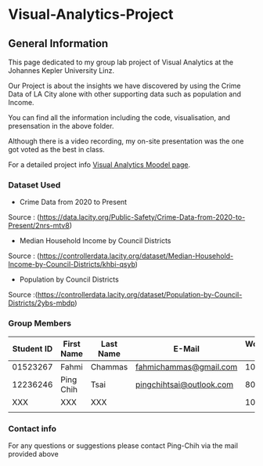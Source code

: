 # Visual-Analytics-Project

## General Information

This page dedicated to my group lab project of Visual Analytics at the Johannes Kepler University Linz.

Our Project is about the insights we have discovered by using the Crime Data of LA City alone with other supporting data such as population and Income. 

You can find all the information including the code, visualisation, and presensation in the above folder.

Although there is a video recording, my on-site presentation was the one got voted as the best in class.

For a detailed project info  [Visual Analytics Moodel page](https://moodle.jku.at/jku/course/view.php?id=25624).

### Dataset Used

* Crime Data from 2020 to Present

Source : (https://data.lacity.org/Public-Safety/Crime-Data-from-2020-to-Present/2nrs-mtv8)
 
* Median Household Income by Council Districts

Source : (https://controllerdata.lacity.org/dataset/Median-Household-Income-by-Council-Districts/khbi-qsyb)

* Population by Council Districts

Source :(https://controllerdata.lacity.org/dataset/Population-by-Council-Districts/2ybs-mbdp)
### Group Members

| Student ID    | First Name  | Last Name      | E-Mail | Workload [%]  |
| --------------|-------------|----------------|--------|---------------|
| 01523267      | Fahmi       |  Chammas       |fahmichammas@gmail.com    |10%             |
| 12236246      | Ping Chih   |  Tsai          |pingchihtsai@outlook.com  |80%             |
| XXX           | XXX         |  XXX           |                          |10%             |
|               |             |                |                          |                | 

### Contact info 
For any questions or suggestions please contact Ping-Chih via the mail provided above






